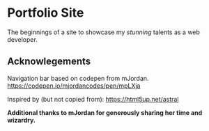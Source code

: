 # Portfolio Site

The beginnings of a site to showcase my *stunning* talents as a web developer.  

## Acknowlegements

Navigation bar based on codepen from mJordan.
https://codepen.io/mjordancodes/pen/mpLXja

Inspired by (but not copied from):
https://html5up.net/astral

**Additional thanks to mJordan for generously sharing her time and wizardry.**
